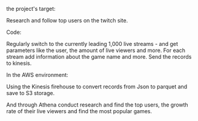 the project's target:

  Research and follow top users on the twitch site.

Code:

  Regularly switch to the currently leading 1,000 live streams - and get parameters like the user, the amount of live viewers and more.
  For each stream add information about the game name and more.
    Send the records to kinesis.

In the AWS environment:

  Using the Kinesis firehouse to convert records from Json to parquet and save to S3 storage.

  And through Athena conduct research and find the top users, the growth rate of their live viewers and find the most popular games.
